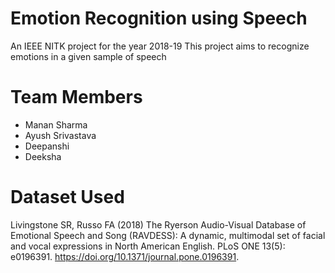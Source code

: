 # Emotion Recognition using Speech
An IEEE NITK project for the year 2018-19
This project aims to recognize emotions in a given sample of speech
# Team Members

  - Manan Sharma
  - Ayush Srivastava
  - Deepanshi
  - Deeksha
 
# Dataset Used
Livingstone SR, Russo FA (2018) The Ryerson Audio-Visual Database of Emotional Speech and Song (RAVDESS): A dynamic, multimodal set of facial and vocal expressions in North American English. PLoS ONE 13(5): e0196391. https://doi.org/10.1371/journal.pone.0196391.
